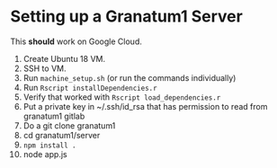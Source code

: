 # Setting up a Granatum1 Server

This **should** work on Google Cloud.

1.  Create Ubuntu 18 VM.
2.  SSH to VM.
3.  Run `machine_setup.sh` (or run the commands individually)
4.  Run `Rscript installDependencies.r`
5.  Verify that worked with `Rscript load_dependencies.r`
6.  Put a private key in ~/.ssh/id_rsa that has permission to read from granatum1 gitlab
7.  Do a git clone granatum1
8.  cd granatum1/server
9.  `npm install .`
10. node app.js
